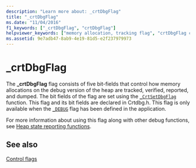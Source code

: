 ```yaml
---
description: "Learn more about: _crtDbgFlag"
title: "_crtDbgFlag"
ms.date: "11/04/2016"
f1_keywords: ["_crtDbgFlag", "crtDbgFlag"]
helpviewer_keywords: ["memory allocation, tracking flag", "crtDbgFlag constant", "_crtDbgFlag constant", "debug heap, tracking memory on", "debug heap, control flags", "enable memory allocation tracking flag", "memory, tracking on the debug heap"]
ms.assetid: 9e7adb47-8ab9-4e19-81d5-e2f237979973
---
```

# _crtDbgFlag

The **_crtDbgFlag** flag consists of five bit-fields that control how memory allocations on the debug version of the heap are tracked, verified, reported, and dumped. The bit fields of the flag are set using the [`_CrtSetDbgFlag`](./reference/crtsetdbgflag.md) function. This flag and its bit fields are declared in Crtdbg.h. This flag is only available when the [`_DEBUG`](./debug.md) flag has been defined in the application.

For more information about using this flag along with other debug functions, see [Heap state reporting functions](/visualstudio/debugger/crt-debug-heap-details).

## See also

[Control flags](./control-flags.md)
